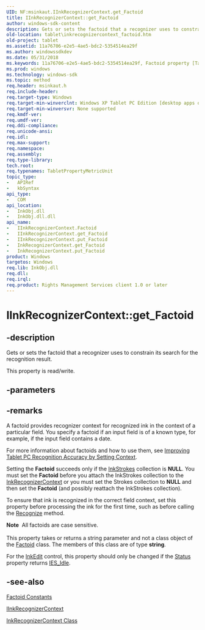 ```yaml
---
UID: NF:msinkaut.IInkRecognizerContext.get_Factoid
title: IInkRecognizerContext::get_Factoid
author: windows-sdk-content
description: Gets or sets the factoid that a recognizer uses to constrain its search for the recognition result.
old-location: tablet\inkrecognizercontext_factoid.htm
old-project: tablet
ms.assetid: 11a76706-e2e5-4ae5-bdc2-5354514ea29f
ms.author: windowssdkdev
ms.date: 05/31/2018
ms.keywords: 11a76706-e2e5-4ae5-bdc2-5354514ea29f, Factoid property [Tablet PC], Factoid property [Tablet PC],IInkRecognizerContext interface, IInkRecognizerContext interface [Tablet PC],Factoid property, IInkRecognizerContext.Factoid, IInkRecognizerContext.get_Factoid, IInkRecognizerContext::Factoid, IInkRecognizerContext::get_Factoid, IInkRecognizerContext::put_Factoid, InkRecognizerContext.get_Factoid, InkRecognizerContext.put_Factoid, get_Factoid, msinkaut/IInkRecognizerContext::Factoid, msinkaut/IInkRecognizerContext::get_Factoid, msinkaut/IInkRecognizerContext::put_Factoid, put_Factoid, tablet.inkrecognizercontext_factoid
ms.prod: windows
ms.technology: windows-sdk
ms.topic: method
req.header: msinkaut.h
req.include-header: 
req.target-type: Windows
req.target-min-winverclnt: Windows XP Tablet PC Edition [desktop apps only]
req.target-min-winversvr: None supported
req.kmdf-ver: 
req.umdf-ver: 
req.ddi-compliance: 
req.unicode-ansi: 
req.idl: 
req.max-support: 
req.namespace: 
req.assembly: 
req.type-library: 
tech.root: 
req.typenames: TabletPropertyMetricUnit
topic_type:
-	APIRef
-	kbSyntax
api_type:
-	COM
api_location:
-	InkObj.dll
-	InkObj.dll.dll
api_name:
-	IInkRecognizerContext.Factoid
-	IInkRecognizerContext.get_Factoid
-	IInkRecognizerContext.put_Factoid
-	InkRecognizerContext.get_Factoid
-	InkRecognizerContext.put_Factoid
product: Windows
targetos: Windows
req.lib: InkObj.dll
req.dll: 
req.irql: 
req.product: Rights Management Services client 1.0 or later
---
```


# IInkRecognizerContext::get_Factoid


## -description



Gets or sets the factoid that a recognizer uses to constrain its search for the recognition result.



This property is read/write.


## -parameters


## -remarks



A factoid provides recognizer context for recognized ink in the context of a particular field. You specify a factoid if an input field is of a known type, for example, if the input field contains a date.

For more information about factoids and how to use them, see <a href="https://msdn.microsoft.com/b64f6856-453c-4080-84e0-0a9e69e79de7">Improving Tablet PC Recognition Accuracy by Setting Context</a>.

Setting the <b>Factoid</b> succeeds only if the <a href="https://msdn.microsoft.com/c7fb921c-0bd2-48aa-b092-ab1fb08c0697">InkStrokes</a> collection is <b>NULL</b>. You must set the <b>Factoid</b> before you attach the InkStrokes collection to the <a href="https://msdn.microsoft.com/2b39fd32-831d-4606-8600-b52aaa7ed882">InkRecognizerContext</a> or you must set the Strokes collection to <b>NULL</b> and then set the <b>Factoid</b> (and possibly reattach the InkStrokes collection).

To ensure that ink is recognized in the correct field context, set this property before processing the ink for the first time, such as before calling the <a href="https://msdn.microsoft.com/83695dfd-3634-47e7-8311-7216876a827a">Recognize</a> method.

<div class="alert"><b>Note</b>  All factoids are case sensitive.</div>
<div> </div>
This property takes or returns a string parameter and not a class object of the <a href="https://msdn.microsoft.com/247a1f7d-8205-4e4d-9cfc-daad9bd2191f">Factoid</a> class. The members of this class are of type <b>string</b>.

For the <a href="https://msdn.microsoft.com/52761cb2-4433-4824-ba19-fe597de2faf0">InkEdit</a> control, this property should only be changed if the <a href="https://msdn.microsoft.com/library/windows/hardware/dn265407">Status</a> property returns <a href="https://msdn.microsoft.com/94c3a863-4c8a-4471-be1b-b4d5f8ded374">IES_Idle</a>.




## -see-also




<a href="https://msdn.microsoft.com/247a1f7d-8205-4e4d-9cfc-daad9bd2191f">Factoid Constants</a>



<a href="tablet.iinkrecognizercontext">IInkRecognizerContext</a>



<a href="https://msdn.microsoft.com/2b39fd32-831d-4606-8600-b52aaa7ed882">InkRecognizerContext Class</a>
 

 

